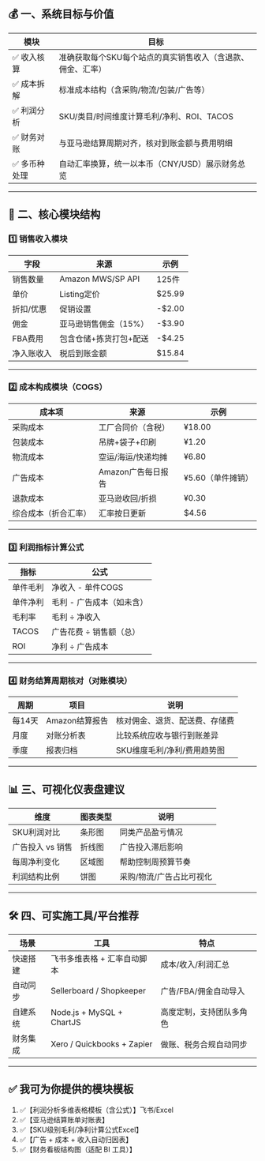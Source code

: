 ## 💰 一、系统目标与价值

| 模块      | 目标                              |
| ------- | ------------------------------- |
| ✅ 收入核算  | 准确获取每个SKU每个站点的真实销售收入（含退款、佣金、汇率） |
| ✅ 成本拆解  | 标准成本结构（含采购/物流/包装/广告等）           |
| ✅ 利润分析  | SKU/类目/时间维度计算毛利/净利、ROI、TACOS    |
| ✅ 财务对账  | 与亚马逊结算周期对齐，核对到账金额与费用明细          |
| ✅ 多币种处理 | 自动汇率换算，统一以本币（CNY/USD）展示财务总览     |

---

## 🧩 二、核心模块结构

### 1️⃣ 销售收入模块

| 字段    | 来源                | 示例      |
| ----- | ----------------- | ------- |
| 销售数量  | Amazon MWS/SP API | 125件    |
| 单价    | Listing定价         | \$25.99 |
| 折扣/优惠 | 促销设置              | -\$2.00 |
| 佣金    | 亚马逊销售佣金（15%）      | -\$3.90 |
| FBA费用 | 包含仓储+拣货打包+配送      | -\$4.25 |
| 净入账收入 | 税后到账金额            | \$15.84 |

---

### 2️⃣ 成本构成模块（COGS）

| 成本项        | 来源           | 示例          |
| ---------- | ------------ | ----------- |
| 采购成本       | 工厂合同价（含税）    | ¥18.00      |
| 包装成本       | 吊牌+袋子+印刷     | ¥1.20       |
| 物流成本       | 空运/海运/快递均摊   | ¥6.80       |
| 广告成本       | Amazon广告每日报告 | ¥5.60（单件摊销） |
| 退款成本       | 亚马逊收回/折损     | ¥0.30       |
| 综合成本（折合汇率） | 汇率按日更新       | \$4.56      |

---

### 3️⃣ 利润指标计算公式

| 指标    | 公式             |
| ----- | -------------- |
| 单件毛利  | 净收入 - 单件COGS   |
| 单件净利  | 毛利 - 广告成本（如未含） |
| 毛利率   | 毛利 ÷ 净收入       |
| TACOS | 广告花费 ÷ 销售额（总）  |
| ROI   | 净利 ÷ 广告成本      |

---

### 4️⃣ 财务结算周期核对（对账模块）

| 周期   | 项目         | 说明               |
| ---- | ---------- | ---------------- |
| 每14天 | Amazon结算报告 | 核对佣金、退货、配送费、存储费  |
| 月度   | 对账分析表      | 比较系统应收与银行到账差异    |
| 季度   | 报表归档       | SKU维度毛利/净利/费用趋势图 |

---

## 📊 三、可视化仪表盘建议

| 维度         | 图表类型 | 说明            |
| ---------- | ---- | ------------- |
| SKU利润对比    | 条形图  | 同类产品盈亏情况      |
| 广告投入 vs 销售 | 折线图  | 广告投入滞后影响      |
| 每周净利变化     | 区域图  | 帮助控制周预算节奏     |
| 利润结构比例     | 饼图   | 采购/物流/广告占比可视化 |

---

## 🛠️ 四、可实施工具/平台推荐

| 场景   | 工具                         | 特点            |
| ---- | -------------------------- | ------------- |
| 快速搭建 | 飞书多维表格 + 汇率自动脚本            | 成本/收入/利润汇总    |
| 自动同步 | Sellerboard / Shopkeeper   | 广告/FBA/佣金自动导入 |
| 自建系统 | Node.js + MySQL + ChartJS  | 高度定制，支持团队多角色  |
| 财务集成 | Xero / Quickbooks + Zapier | 做账、税务合规自动同步   |

---

## ✅ 我可为你提供的模块模板

1. ✅【利润分析多维表格模板（含公式）】飞书/Excel
2. ✅【亚马逊结算账单对账表】
3. ✅【SKU级别毛利/净利计算公式Excel】
4. ✅【广告 + 成本 + 收入自动归因表】
5. ✅【财务看板结构图（适配 BI 工具）】

